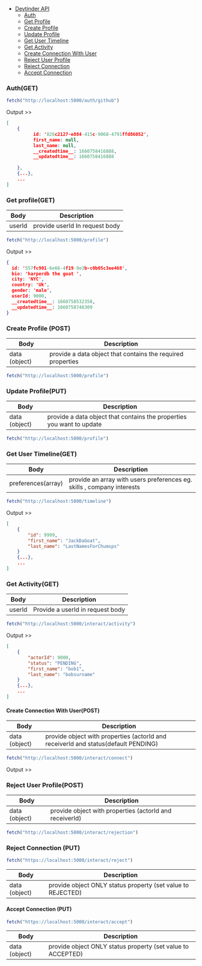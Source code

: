 
- [Devtinder API](#)
  - [Auth](#)
  - [Get Profile](#get-profile)
  - [Create Profile](#create-profile)
  - [Update Profile](#update-profile)
  - [Get User Timeline](#get-timeline)
  - [Get Activity](#get-activity)
  - [Create Connection With User](#create-connection)
  - [Reject User Profile](#get-activity)
  - [Reject Connection](#reject-connection)
  - [Accept Connection](#accept-connection)

### Auth(GET)

```js
fetch("http://localhost:5000/auth/github")
```

Output >>

```json
[
    {
          id: '826c2127-e884-415c-9068-4791ffd86052',
          first_name: null,
          last_name: null,
          __createdtime__: 1660758416888,
          __updatedtime__: 1660758416888
        
    },
    {...},
    ...
]
```

### Get profile(GET)

| Body    | Description         |
| ------------ | ------------------- |
|  userId | provide userId In request body |

```js
fetch("http://localhost:5000/profile")
```

Output >>

```json
{
  id: '557fc901-6e66-4f19-9e3b-c0b05c3ee468',
  bio: 'harperdb the goat ',
  city: 'NYC',
  country: 'Uk',
  gender: 'male',
  userId: 9000,
  __createdtime__: 1660758532358,
  __updatedtime__: 1660758748309
}
```

### Create Profile (POST)

| Body       | Description         |
| --------------- | ------------------- |
| data (object)  | provide a data object that contains the required properties       |


```js
fetch("http://localhost:5000/profile")

```



### Update Profile(PUT)


| Body       | Description         |
| --------------- | ------------------- |
| data (object)  | provide a data object that contains the properties you want to update       |

```js
fetch("http://localhost:5000/profile")
```


### Get User Timeline(GET)

| Body       | Description         |
| --------------- | ------------------- |
| preferences(array)  | provide an array with users preferences eg. skills , company interests       |

```js
fetch("http://localhost:5000/timeline")
```

Output >>

```json
[
	{
        "id": 9999,
        "first_name": "JackDaGoat",
        "last_name": "LastNamesForChumsps"
    }
    {...},
    ...
]
```

### Get Activity(GET)

| Body         | Description                           |
| ----------------- | ------------------------------------- |
| userId  | Provide a userId in request body |
```js
fetch("http://localhost:5000/interact/activity")
```

Output >>

```json
[
    {
        "actorId": 9000,
        "status": "PENDING",
        "first_name": "bob1",
        "last_name": "bobsurname"
    }
    {...},
    ...
]
```

#### Create Connection With User(POST)
| Body      | Description                                                                          |
| -------------- | ------------------------------------------------------------------------------------ |
| data (object) | provide object with properties (actorId and receiverId and status(default PENDING) |
```js
fetch("http://localhost:5000/interact/connect")
```

Output >>


### Reject User Profile(POST)

| Body      | Description                                                                          |
| -------------- | ------------------------------------------------------------------------------------ |
| data (object) | provide object with properties (actorId and receiverId) |

```js
fetch("http://localhost:5000/interact/rejection")
```



### Reject Connection (PUT)
```js
fetch("https://localhost:5000/interact/reject")
```

| Body      | Description                                                                          |
| -------------- | ------------------------------------------------------------------------------------ |
| data (object) | provide object ONLY status property (set value to REJECTED) |

#### Accept Connection (PUT)

```js
fetch("https://localhost:5000/interact/accept")
```
| Body      | Description                                                                          |
| -------------- | ------------------------------------------------------------------------------------ |
| data (object) | provide object ONLY status property (set value to ACCEPTED) |








